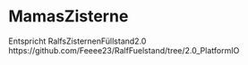 # MamasZisterne
<p> Entspricht RalfsZisternenFüllstand2.0 https://github.com/Feeee23/RalfFuelstand/tree/2.0_PlatformIO</p>
